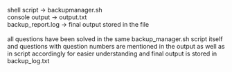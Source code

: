 shell script -> backupmanager.sh <br>
console output -> output.txt <br>
backup_report.log -> final output stored in the file <br> <br>
all questions have been solved in the same backup_manager.sh script itself and questions with question numbers are mentioned in the output as well as in script accordingly for easier understanding and final output is stored in backup_log.txt
